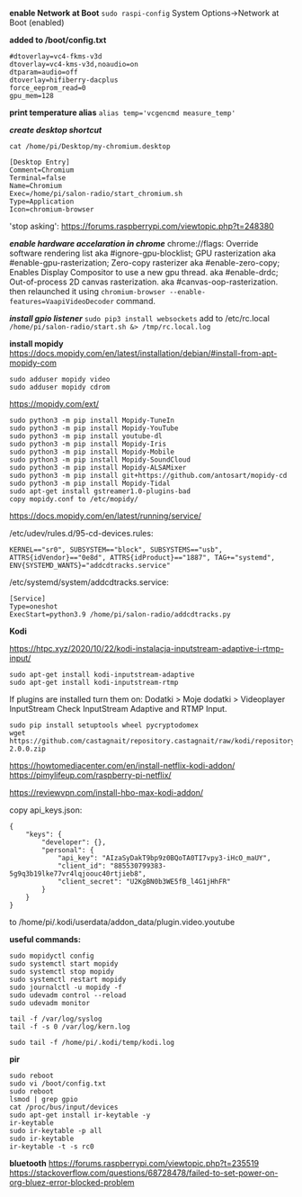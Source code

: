 **enable Network at Boot** 
`sudo raspi-config`
System Options->Network at Boot (enabled)

**added to /boot/config.txt**
```
#dtoverlay=vc4-fkms-v3d
dtoverlay=vc4-kms-v3d,noaudio=on
dtparam=audio=off
dtoverlay=hifiberry-dacplus
force_eeprom_read=0
gpu_mem=128
```
**print temperature alias**
`alias temp='vcgencmd measure_temp'`

***create desktop shortcut***

`cat /home/pi/Desktop/my-chromium.desktop`

```
[Desktop Entry]
Comment=Chromium
Terminal=false
Name=Chromium
Exec=/home/pi/salon-radio/start_chromium.sh
Type=Application
Icon=chromium-browser
```
'stop asking':
https://forums.raspberrypi.com/viewtopic.php?t=248380

***enable hardware accelaration in chrome***
chrome://flags:
Override software rendering list aka #ignore-gpu-blocklist;
GPU rasterization aka #enable-gpu-rasterization;
Zero-copy rasterizer aka #enable-zero-copy;
Enables Display Compositor to use a new gpu thread. aka #enable-drdc;
Out-of-process 2D canvas rasterization. aka #canvas-oop-rasterization.
then relaunched it using 
`chromium-browser --enable-features=VaapiVideoDecoder` command.

***install gpio listener***
`sudo pip3 install websockets`
add to /etc/rc.local
`/home/pi/salon-radio/start.sh &> /tmp/rc.local.log`

**install mopidy**
https://docs.mopidy.com/en/latest/installation/debian/#install-from-apt-mopidy-com
```
sudo adduser mopidy video
sudo adduser mopidy cdrom
```

https://mopidy.com/ext/
```
sudo python3 -m pip install Mopidy-TuneIn
sudo python3 -m pip install Mopidy-YouTube
sudo python3 -m pip install youtube-dl
sudo python3 -m pip install Mopidy-Iris
sudo python3 -m pip install Mopidy-Mobile
sudo python3 -m pip install Mopidy-SoundCloud
sudo python3 -m pip install Mopidy-ALSAMixer
sudo python3 -m pip install git+https://github.com/antosart/mopidy-cd
sudo python3 -m pip install Mopidy-Tidal
sudo apt-get install gstreamer1.0-plugins-bad
copy mopidy.conf to /etc/mopidy/
```
https://docs.mopidy.com/en/latest/running/service/

/etc/udev/rules.d/95-cd-devices.rules:
```
KERNEL=="sr0", SUBSYSTEM=="block", SUBSYSTEMS=="usb", ATTRS{idVendor}=="0e8d", ATTRS{idProduct}=="1887", TAG+="systemd", ENV{SYSTEMD_WANTS}="addcdtracks.service"
```
/etc/systemd/system/addcdtracks.service:
```
[Service]
Type=oneshot
ExecStart=python3.9 /home/pi/salon-radio/addcdtracks.py
```
**Kodi**

https://htpc.xyz/2020/10/22/kodi-instalacja-inputstream-adaptive-i-rtmp-input/

```
sudo apt-get install kodi-inputstream-adaptive
sudo apt-get install kodi-inputstream-rtmp
```
If plugins are installed turn them on:
Dodatki > Moje dodatki > Videoplayer InputStream
Check InputStream Adaptive and RTMP Input.

```
sudo pip install setuptools wheel pycryptodomex
wget https://github.com/castagnait/repository.castagnait/raw/kodi/repository.castagnait-2.0.0.zip
```
https://howtomediacenter.com/en/install-netflix-kodi-addon/
https://pimylifeup.com/raspberry-pi-netflix/

https://reviewvpn.com/install-hbo-max-kodi-addon/

copy api_keys.json:
```
{
    "keys": {
        "developer": {}, 
        "personal": {
            "api_key": "AIzaSyDakT9bp9z0BQoTA0TI7vpy3-iHcO_maUY", 
            "client_id": "885530799383-5g9q3b19lke77vr4lqjoouc40rtjieb8", 
            "client_secret": "U2KgBN0b3WE5fB_l4G1jHhFR"
        }
    }
}
```
to
/home/pi/.kodi/userdata/addon_data/plugin.video.youtube

**useful commands:**
```
sudo mopidyctl config
sudo systemctl start mopidy
sudo systemctl stop mopidy
sudo systemctl restart mopidy
sudo journalctl -u mopidy -f
sudo udevadm control --reload
sudo udevadm monitor

tail -f /var/log/syslog
tail -f -s 0 /var/log/kern.log

sudo tail -f /home/pi/.kodi/temp/kodi.log
```

**pir**
```sudo vi /boot/config.txt
sudo reboot
sudo vi /boot/config.txt
sudo reboot
lsmod | grep gpio
cat /proc/bus/input/devices
sudo apt-get install ir-keytable -y
ir-keytable
sudo ir-keytable -p all
sudo ir-keytable
ir-keytable -t -s rc0
```

**bluetooth**
https://forums.raspberrypi.com/viewtopic.php?t=235519
https://stackoverflow.com/questions/68728478/failed-to-set-power-on-org-bluez-error-blocked-problem

